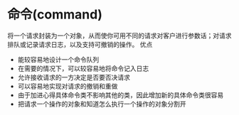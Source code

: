 # 命令(command)
将一个请求封装为一个对象，从而使你可用不同的请求对客户进行参数话；对请求排队或记录请求日志，以及支持可撤销的操作。
优点
- 能较容易地设计一个命令队列
- 在需要的情况下，可以较容易地将命令记入日志
- 允许接收请求的一方决定是否要否决请求
- 可以容易地实现对请求的撤销和重做
- 由于加进心得具体命令类不影响其他的类，因此增加新的具体命令类很容易
- 把请求一个操作的对象和知道怎么执行一个操作的对象分割开
